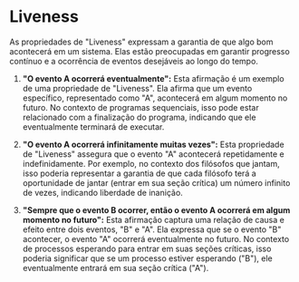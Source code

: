 # Liveness

As propriedades de "Liveness" expressam a garantia de que algo bom acontecerá em um sistema. Elas estão preocupadas em garantir progresso contínuo e a ocorrência de eventos desejáveis ao longo do tempo.

1. **"O evento A ocorrerá eventualmente":** Esta afirmação é um exemplo de uma propriedade de "Liveness". Ela afirma que um evento específico, representado como "A", acontecerá em algum momento no futuro. No contexto de programas sequenciais, isso pode estar relacionado com a finalização do programa, indicando que ele eventualmente terminará de executar.
    
2. **"O evento A ocorrerá infinitamente muitas vezes":** Esta propriedade de "Liveness" assegura que o evento "A" acontecerá repetidamente e indefinidamente. Por exemplo, no contexto dos filósofos que jantam, isso poderia representar a garantia de que cada filósofo terá a oportunidade de jantar (entrar em sua seção crítica) um número infinito de vezes, indicando liberdade de inanição.
    
3. **"Sempre que o evento B ocorrer, então o evento A ocorrerá em algum momento no futuro":** Esta afirmação captura uma relação de causa e efeito entre dois eventos, "B" e "A". Ela expressa que se o evento "B" acontecer, o evento "A" ocorrerá eventualmente no futuro. No contexto de processos esperando para entrar em suas seções críticas, isso poderia significar que se um processo estiver esperando ("B"), ele eventualmente entrará em sua seção crítica ("A").
    
